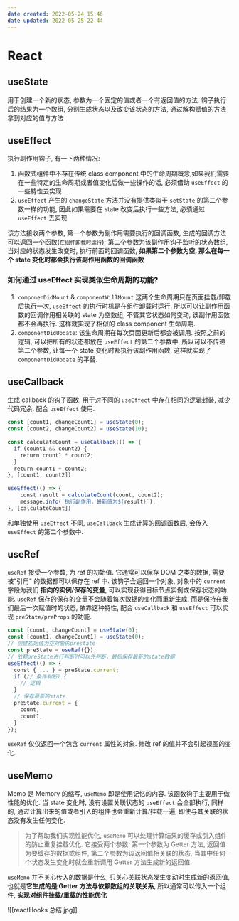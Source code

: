 ```yaml
---
date created: 2022-05-24 15:46
date updated: 2022-05-25 22:44
---
```


# React

## useState

用于创建一个新的状态, 参数为一个固定的值或者一个有返回值的方法. 钩子执行后的结果为一个数组, 分别生成状态以及改变该状态的方法, 通过解构赋值的方法拿到对应的值与方法

## useEffect

执行副作用钩子, 有一下两种情况:

1. 函数式组件中不存在传统 class component 中的生命周期概念,如果我们需要在一些特定的生命周期或者值变化后做一些操作的话, 必须借助 `useEffect` 的一些特性去实现
2. `useEffect` 产生的 `changeState` 方法并没有提供类似于 `setState` 的第二个参数一样的功能,  因此如果需要在 state 改变后执行一些方法, 必须通过 `useEffect` 去实现

该方法接收两个参数, 第一个参数为副作用需要执行的回调函数, 生成的回调方法可以返回一个函数(`在组件卸载时运行`); 第二个参数为该副作用钩子监听的状态数组, 当对应的状态发生改变时, 执行前面的回调函数, **如果第二个参数为空, 那么在每一个 state 变化时都会执行该副作用函数的回调函数**

### 如何通过 useEffect 实现类似生命周期的功能?

1. `componenDidMount` & `componentWillMount` 这两个生命周期只在页面挂载/卸载后执行一次, `useEffect` 的执行时机是在组件卸载时运行. 所以可以让副作用函数的回调作用相关联的 state 为空数组, 不管其它状态如何变动, 该副作用函数都不会再执行. 这样就实现了相似的 class component 生命周期.
2. `componentDidUpdate`: 该生命周期在每次页面更新后都会被调用. 按照之前的逻辑, 可以把所有的状态都放在 `useEffect` 的第二个参数中, 所以可以不传递第二个参数, 让每一个 state 变化时都执行该副作用函数, 这样就实现了 `componentDidUpdate` 的平替.

## useCallback

生成 callback 的钩子函数, 用于对不同的 `useEffect` 中存在相同的逻辑封装, 减少代码冗余, 配合 `useEffect` 使用.

```jsx
const [count1, changeCount1] = useState(0);  
const [count2, changeCount2] = useState(10);  
  
const calculateCount = useCallback(() => {  
  if (count1 && count2) {  
    return count1 * count2;  
  }  
  return count1 + count2;  
}, [count1, count2])  
  
useEffect(() => {  
    const result = calculateCount(count, count2);  
    message.info(`执行副作用，最新值为${result}`);  
}, [calculateCount])
```

和单独使用 `useEffect` 不同, `useCallback` 生成计算的回调函数后, 会传入 `useEffect` 的第二个参数中.

## useRef

`useRef` 接受一个参数, 为 ref 的初始值. 它通常可以保存 DOM 之类的数据, 需要被"引用" 的数据都可以保存在 ref 中. 该钩子会返回一个对象, 对象中的 `current` 字段为我们 **指向的实例/保存的变量**, 可以实现获得目标节点实例或保存状态的功能.
`useRef` 保存的保存的变量不会随着每次数据的变化而重新生成, 而是保持在我们最后一次赋值时的状态, 依靠这种特性, 配合 `useCallback` 和 `useEffect` 可以实现 `preState/preProps` 的功能.

```jsx
const [count, changeCount] = useState(0);  
const [count1, changeCount1] = useState(0);  
// 创建初始值为空对象的prestate  
const preState = useRef({});  
// 依赖preState进行判断时可以先判断，最后保存最新的state数据  
useEffect(() => {  
  const { ... } = preState.current;  
  if (// 条件判断) {  
    // 逻辑  
  }  
  // 保存最新的state  
  preState.current = {  
    count,  
    count1,  
  }  
});
```

`useRef` 仅仅返回一个包含 `current` 属性的对象. 修改 ref 的值并不会引起视图的变化.

## useMemo

Memo 是 Memory 的缩写, `useMemo` 即是使用记忆的内容. 该函数钩子主要用于做性能的优化.
当 state 变化时, 没有设置关联状态的 `useEffect` 会全部执行,  同样的, 通过计算出来的值或者引入的组件也会重新计算/挂载一遍, 即使与其关联的状态没有发生任何变化.

> 为了帮助我们实现性能优化,  `useMemo` 可以处理计算结果的缓存或引入组件的防止重复挂载优化. 它接受两个参数: 第一个参数为 Getter 方法, 返回值为要缓存的数据或组件, 第二个参数为该返回值相关联的状态, 当其中任何一个状态发生变化时就会重新调用 Getter 方法生成新的返回值.

`useMemo` 并不关心传入的数据是什么, 只关心关联状态发生变动时生成新的返回值, 也就是**它生成的是 Getter 方法与依赖数组的关联关系**, 所以通常可以传入一个组件, **实现对组件挂载/重载的性能优化**

![[reactHooks 总结.jpg]]
